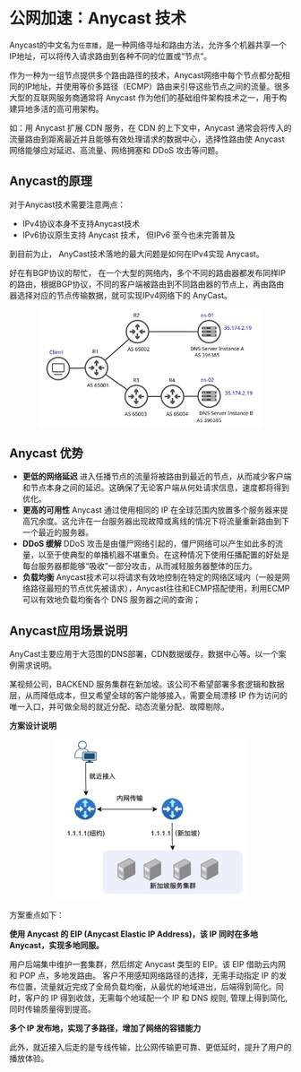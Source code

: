 # 公网加速：Anycast 技术

Anycast的中文名为`任意播`，是一种网络寻址和路由方法，允许多个机器共享一个IP地址，可以将传入请求路由到各种不同的位置或“节点”。

作为一种为一组节点提供多个路由路径的技术，Anycast网络中每个节点都分配相同的IP地址，并使用等价多路径（ECMP）路由来引导这些节点之间的流量。很多大型的互联网服务商通常将 Anycast 作为他们的基础组件架构技术之一，用于构建异地多活的高可用架构。

如：用 Anycast 扩展 CDN 服务，在 CDN 的上下文中，Anycast 通常会将传入的流量路由到距离最近并且能够有效处理请求的数据中心，选择性路由使 Anycast 网络能够应对延迟、高流量、网络拥塞和 DDoS 攻击等问题。


## Anycast的原理

对于Anycast技术需要注意两点：

- IPv4协议本身不支持Anycast技术
- IPv6协议原生支持 Anycast 技术， 但IPv6 至今也未完善普及

到目前为止， AnyCast技术落地的最大问题是如何在IPv4实现 Anycast。 

好在有BGP协议的帮忙， 在一个大型的网络内，多个不同的路由器都发布同样IP的路由，根据BGP协议，不同的客户端被路由到不同路由器的节点上，再由路由器选择对应的节点传输数据，就可实现IPv4网络下的 AnyCast。


<div  align="center">
	<img src="../assets/same-anycast-IP.png" width = "400"  align=center />
</div>


## Anycast 优势

- **更低的网络延迟** 进入任播节点的流量将被路由到最近的节点，从而减少客户端和节点本身之间的延迟。这确保了无论客户端从何处请求信息，速度都将得到优化。
- **更高的可用性** Anycast 通过使用相同的 IP 在全球范围内放置多个服务器来提高冗余度。这允许在一台服务器出现故障或离线的情况下将流量重新路由到下一个最近的服务器。
- **DDoS 缓解** DDoS 攻击是由僵尸网络引起的，僵尸网络可以产生如此多的流量，以至于使典型的单播机器不堪重负。在这种情况下使用任播配置的好处是每台服务器都能够“吸收”一部分攻击，从而减轻服务器整体的压力。
- **负载均衡** Anycast技术可以将请求有效地控制在特定的网络区域内（一般是网络路径最短的节点优先被请求），Anycast往往和ECMP搭配使用，利用ECMP可以有效地负载均衡各个 DNS 服务器之间的查询；


## Anycast应用场景说明

AnyCast主要应用于大范围的DNS部署，CDN数据缓存，数据中心等。以一个案例需求说明。

某视频公司，BACKEND 服务集群在新加坡。该公司不希望部署多套逻辑和数据层，从而降低成本，但又希望全球的客户能够接入，需要全局漂移 IP 作为访问的唯一入口，并可做全局的就近分配、动态流量分配、故障剔除。

**方案设计说明**

<div  align="center">
	<img src="../assets/anycast-app.png" width = "350"  align=center />
</div>

方案重点如下：

**使用 Anycast 的 EIP (Anycast Elastic IP Address)，该 IP 同时在多地 Anycast，实现多地同服。**

用户后端集中维护一套集群，然后绑定 Anycast 类型的 EIP。该 EIP 借助云内网和 POP 点，多地发路由。
客户不用感知网络路径的选择，无需手动指定 IP 的发布位置，流量就近完成了全局负载均衡，从最优的地域进出，后端得到简化。同时，客户的 IP 得到收敛，无需每个地域配一个 IP 和 DNS 规则, 管理上得到简化, 同时传输质量得到提高。

**多个 IP 发布地，实现了多路径，增加了网络的容错能力**

此外，就近接入后走的是专线传输，比公网传输更可靠、更低延时，提升了用户的播放体验。
